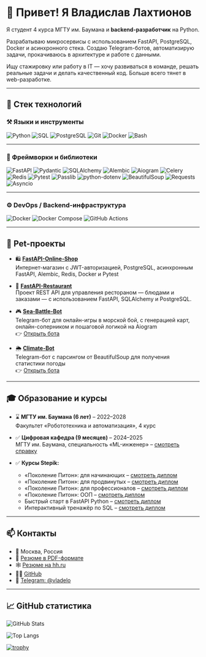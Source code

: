 # 👋 Привет! Я Владислав Лахтионов

Я студент 4 курса МГТУ им. Баумана и **backend-разработчик** на Python.

Разрабатываю микросервисы с использованием FastAPI, PostgreSQL, Docker и асинхронного стека. Создаю Telegram-ботов,
автоматизирую задачи, прокачиваюсь в архитектуре и работе с данными.

Ищу стажировку или работу в IT — хочу развиваться в команде, решать реальные задачи и делать качественный код. Больше
всего тянет в web-разработке.

---

## 🧠 Стек технологий

### ⚒️ Языки и инструменты

![Python](https://img.shields.io/badge/-Python-05122A?style=flat&logo=python)
![SQL](https://img.shields.io/badge/-SQL-05122A?style=flat&logo=sqlite)
![PostgreSQL](https://img.shields.io/badge/-PostgreSQL-05122A?style=flat&logo=postgresql)
![Git](https://img.shields.io/badge/-Git-05122A?style=flat&logo=git)
![Docker](https://img.shields.io/badge/-Docker-05122A?style=flat&logo=docker)
![Bash](https://img.shields.io/badge/-Bash-05122A?style=flat&logo=gnu-bash)

---

### 🧰 Фреймворки и библиотеки

![FastAPI](https://img.shields.io/badge/-FastAPI-05122A?style=flat&logo=fastapi)
![Pydantic](https://img.shields.io/badge/-Pydantic-05122A?style=flat&logo=pydantic)
![SQLAlchemy](https://img.shields.io/badge/-SQLAlchemy-05122A?style=flat&logo=sqlalchemy)
![Alembic](https://img.shields.io/badge/-Alembic-05122A?style=flat&logo=alembic)
![Aiogram](https://img.shields.io/badge/-Aiogram-05122A?style=flat&logo=telegram)
![Celery](https://img.shields.io/badge/-Celery-05122A?style=flat&logo=celery)
![Redis](https://img.shields.io/badge/-Redis-05122A?style=flat&logo=redis)
![Pytest](https://img.shields.io/badge/-Pytest-05122A?style=flat&logo=pytest)
![Passlib](https://img.shields.io/badge/-Passlib-05122A?style=flat&logo=passbolt)
![python-dotenv](https://img.shields.io/badge/-python--dotenv-05122A?style=flat&logo=python)
![BeautifulSoup](https://img.shields.io/badge/-BeautifulSoup-05122A?style=flat&logo=beautifulsoup)
![Requests](https://img.shields.io/badge/-Requests-05122A?style=flat&logo=python)
![Asyncio](https://img.shields.io/badge/-Asyncio-05122A?style=flat&logo=asyncapi)

---

### ⚙️ DevOps / Backend-инфраструктура

![Docker](https://img.shields.io/badge/-Docker-05122A?style=flat&logo=docker)
![Docker Compose](https://img.shields.io/badge/-Docker--Compose-05122A?style=flat&logo=docker)
![GitHub Actions](https://img.shields.io/badge/-GitHub%20Actions-05122A?style=flat&logo=githubactions)

---

## 🚀 Pet-проекты

- 🛍️ **[FastAPI-Online-Shop](https://github.com/vladelo777/FastAPI-Online-Shop)**  
  Интернет-магазин с JWT-авторизацией, PostgreSQL, асинхронным FastAPI, Alembic, Redis, Docker и Pytest

- 🍔 **[FastAPI-Restaurant](https://github.com/vladelo777/FastAPI-Restaurant)**  
  Проект REST API для управления рестораном — блюдами и заказами — с использованием FastAPI, SQLAlchemy и PostgreSQL.

- 🎮 **[Sea-Battle-Bot](https://github.com/vladelo777/Sea-Battle-Bot)**  
  Telegram-бот для онлайн-игры в морской бой, с генерацией карт, онлайн-соперником и пошаговой логикой на Aiogram  
  👉 [Открыть бота](https://t.me/vladelo_sea_battle_bot)

- 🌦 **[Climate-Bot](https://github.com/vladelo777/Vladelo-Climate-Bot)**  
  Telegram-бот с парсингом от BeautifulSoup для получения статистики погоды  
  👉 [Открыть бота](https://t.me/vladelo_climate_bot)

---

## 🎓 Образование и курсы

- ⌛️ **МГТУ им. Баумана (6 лет)** – 2022–2028  
  Факультет «Робототехника и автоматизация», 4 курс


- ✅ **Цифровая кафедра (9 месяцев)** – 2024–2025  
  МГТУ им. Баумана, специальность «ML-инженер» – [смотреть справку](https://disk.yandex.ru/i/eY8khlvXd2ercA)


- ✅ **Курсы Stepik:**
    - «Поколение Питон»: для начинающих – [смотреть диплом](https://stepik.org/cert/2646863)
    - «Поколение Питон»: для продвинутых – [смотреть диплом](https://stepik.org/cert/2666237)
    - «Поколение Питон»: для профессионалов – [смотреть диплом](https://stepik.org/cert/2737053)
    - «Поколение Питон»: ООП – [смотреть диплом](https://stepik.org/cert/2797063)
    - Быстрый старт в FastAPI Python – [смотреть диплом](https://stepik.org/cert/2916100)
    - Интерактивный тренажёр по SQL – [смотреть диплом](https://stepik.org/cert/2919610)

---

## 📫 Контакты

- 📍 Москва, Россия
- 📄 [Резюме в PDF-формате](https://disk.yandex.ru/i/iDIPdISB0F__Tg)
- 🕸️ [Резюме на hh.ru](https://hh.ru/resume/cf857c35ff0e72c7610039ed1f745836647a4c)
- 🧑‍💻 [GitHub](https://github.com/vladelo777)
- 💬 [Telegram: @vladelo](https://t.me/vladelo)

---

## 📈 GitHub статистика

![GitHub Stats](https://github-readme-stats.vercel.app/api?username=vladelo777&show_icons=true&theme=github_dark&hide=prs)


![Top Langs](https://github-readme-stats.vercel.app/api/top-langs/?username=vladelo777&layout=compact&theme=github_dark)


[![trophy](https://github-profile-trophy.vercel.app/?username=vladelo777&theme=onedark&row=2&column=3)](https://github.com/ryo-ma/github-profile-trophy)
